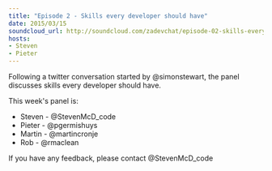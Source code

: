 ```yaml
---
title: "Episode 2 - Skills every developer should have"
date: 2015/03/15
soundcloud_url: http://soundcloud.com/zadevchat/episode-02-skills-every-developer-should-have
hosts:
- Steven
- Pieter
---
```


Following a twitter conversation started by @simonstewart, the panel discusses skills every developer should have.

This week's panel is:

* Steven - @StevenMcD_code 
* Pieter - @pgermishuys 
* Martin - @martincronje 
* Rob - @rmaclean

If you have any feedback, please contact @StevenMcD_code
